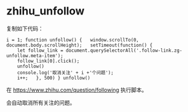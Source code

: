 # zhihu_unfollow

复制如下代码：

    i = 1; function unfollow() {   window.scrollTo(0, document.body.scrollHeight);   setTimeout(function() {
        let follow_link = document.querySelectorAll('.follow-link.zg-unfollow.meta-item');
        follow_link[0].click();
        unfollow()
        console.log('取消关注' + i +'个问题');
        i++;   }, 500) } unfollow()


在 https://www.zhihu.com/question/following 执行脚本。

会自动取消所有关注的问题。
